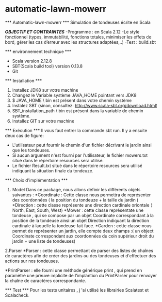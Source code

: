 # automatic-lawn-mowerr

*** Automatic-lawn-mowerr ***
Simulation de tondeuses écrite en Scala

***OBJECTIF ET CONTRAINTES***
-Programme : en Scala 2.12
-Le style fonctionnel (types, immutabilité, fonctions totales, minimiser les effets de bord, gérer les cas d’erreur avec les structures adaptées,..)
-Test : build.sbt 

*** environnement technique ***
- Scala version 2.12.8
- SBT(Scala build tool) version 0.13.8
- Git 

*** Installation ***
1. Installez JDK8 sur votre machine
2. Changez le Variable système JAVA_HOME pointant vers JDK8
3. $ JAVA_HOME \ bin est présent dans votre chemin système
4. Instalez SBT (sinon, consultez: http://www.scala-sbt.org/download.html)
5. SBT_installation_path \ bin est présent dans la variable de chemin système.
6. Installez GIT sur votre machine

*** Exécution ***
Il vous faut entrer la commande sbt run. Il y a ensuite deux cas de figure:
- L'utilisateur peut fournir le chemin d'un fichier décrivant le jardin ainsi que les tondeuses.
- Si aucun argument n'est fourni par l'utilisateur, le fichier mowers.txt situé dans le répertoire resources sera utilisé.
- Le fichier Result.txt situé dans le répertoire resources sera utilisé indiquant la situation finale du tondeuze.

*** Choix d'implémentation ***

1. Model 
Dans ce package, nous allons définir les différents objets suivantes : 
*Coordinate : Cette classe nous permettra de représenter des coordonnées ( la position du tondeuze + la taille du jardin )
*Direction : cette classe représente une direction cardinale oriontale ( North, East, South, West)
*Mower : cette classe représentate une tondeuse , qui se compose par un objet Coordinate correspondant à la position de la tondeuse ainsi un objet Direction indiquant la direction cardinale à laquelle la tondeuse fait face.
*Garden : cette classe nous permet de représenter un jardin, elle compte deux champs :( un object Coordinate correspondant aux coordonnées du coin supérieur droit du jardin + une liste de tondeuses)

2.Parser 
*Parser : cette classe permettant de parser des listes de chaînes de caractères afin de créer des jardins ou des tondeuses et d'effectuer des actions sur nos tondeuses.

*PrintParser : elle  fourni une méthode générique print , qui prend en paramètre une preuve implicite de l'implantion du PrintParser pour renvoyer la chaîne de caractères correspondante.

*** Test ***
Pour les tests unitaires ,  j 'ai utilisé les librairies Scalatest et Scalacheck.
